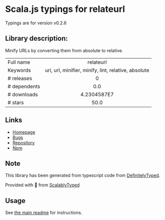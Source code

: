 
# Scala.js typings for relateurl

Typings are for version v0.2.6

## Library description:
Minify URLs by converting them from absolute to relative.

|                    |                 |
| ------------------ | :-------------: |
| Full name          | relateurl |
| Keywords           | uri, url, minifier, minify, lint, relative, absolute |
| # releases         | 0 |
| # dependents       | 0.0 |
| # downloads        | 4.2304587E7 |
| # stars            | 50.0 |

## Links
- [Homepage](https://github.com/stevenvachon/relateurl)
- [Bugs](https://github.com/stevenvachon/relateurl/issues)
- [Repository](https://github.com/stevenvachon/relateurl)
- [Npm](https://www.npmjs.com/package/relateurl)
    


## Note
This library has been generated from typescript code from [DefinitelyTyped](https://definitelytyped.org).

Provided with :purple_heart: from [ScalablyTyped](https://github.com/oyvindberg/ScalablyTyped)

## Usage
See [the main readme](../../readme.md) for instructions.


